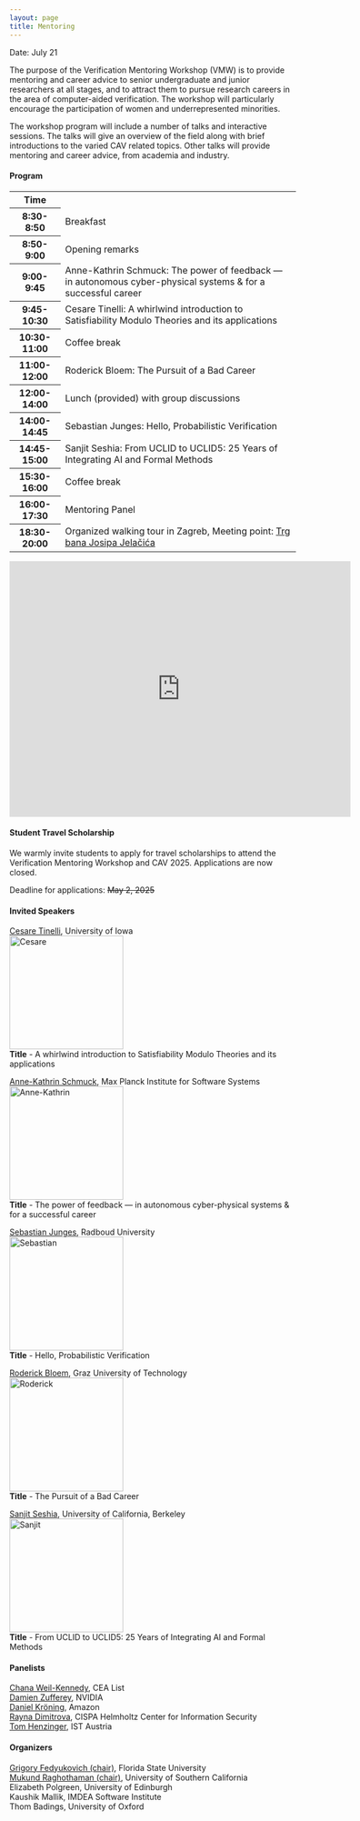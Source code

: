 ```yaml
---
layout: page
title: Mentoring
---
```

Date: July 21

The purpose of the Verification Mentoring Workshop (VMW) is to provide mentoring and career advice to senior undergraduate and junior researchers at all stages, and to attract them to pursue research careers in the area of computer-aided verification. The workshop will particularly encourage the participation of women and underrepresented minorities.

The workshop program will include a number of talks and interactive sessions. The talks will give an overview of the field along with brief introductions to the varied CAV related topics. Other talks will provide mentoring and career advice, from academia and industry.

#### Program

<table>
    <tr>
        <th>Time</th>
    </tr>
    <tr>
        <th>8:30-8:50 </th>
        <td>Breakfast</td>
    </tr>
    <tr>
        <th>8:50-9:00</th>
        <td>Opening remarks</td>
    </tr>
    <tr>
        <th>9:00-9:45</th>
        <td>Anne-Kathrin Schmuck: The power of feedback — in autonomous cyber-physical systems & for a successful career</td>
    </tr>
    <tr>
        <th>9:45-10:30</th>
        <td>Cesare Tinelli: A whirlwind introduction to Satisfiability Modulo Theories and its applications</td>
    </tr>
    <tr>
        <th>10:30-11:00</th>
        <td>Coffee break</td>
    </tr>
    <tr>
        <th>11:00-12:00</th>
        <td>Roderick Bloem: The Pursuit of a Bad Career</td>
    </tr>
    <tr>
        <th>12:00-14:00</th>
        <td>Lunch (provided) with group discussions</td>
    </tr>
    <tr>
        <th>14:00-14:45</th>
        <td>Sebastian Junges: Hello, Probabilistic Verification</td>
    </tr>
    <tr>
        <th>14:45-15:00</th>
        <td>Sanjit Seshia: From UCLID to UCLID5: 25 Years of Integrating AI and Formal Methods </td>
    </tr>
    <tr>
        <th>15:30-16:00</th>
        <td>Coffee break</td>
    </tr>
    <tr>
        <th>16:00-17:30</th>
        <td>Mentoring Panel</td>
    </tr>
    <tr>
        <th>18:30-20:00</th>
        <td>Organized walking tour in Zagreb, Meeting point: <a href="https://maps.app.goo.gl/daKNr89LuYDzP29q7">Trg bana Josipa Jelačića</a>
        </td>
    </tr>
</table>

<iframe src="https://www.google.com/maps/embed?pb=!1m14!1m8!1m3!1d179.01177493435827!2d15.9772096!3d45.8131398!3m2!1i1024!2i768!4f13.1!3m3!1m2!1s0x4765d6fdc2523427%3A0x38ba0548d814fdc9!2sBan%20Josip%20Jela%C4%8Di%C4%87%20Square%2C%2010000%2C%20Gornji%20Grad%20-%20Medve%C5%A1%C4%8Dak%2C%20Zagreb!5e1!3m2!1sen!2shr!4v1753087095194!5m2!1sen!2shr" width="600" height="450" style="border:0;" allowfullscreen="" loading="lazy" referrerpolicy="no-referrer-when-downgrade"></iframe> 

#### Student Travel Scholarship

We warmly invite students to apply for travel scholarships to attend the Verification Mentoring Workshop and CAV 2025. Applications are now closed.

Deadline for applications: ~~May 2, 2025~~

#### Invited Speakers
[Cesare Tinelli](https://homepage.cs.uiowa.edu/~tinelli/), University of Iowa <br>
<img src="https://conferences.i-cav.org/2025/assets/img/cesare.jpg" alt="Cesare" width="200"> <br>
**Title** - A whirlwind introduction to Satisfiability Modulo Theories and its applications <br>

[Anne-Kathrin Schmuck](https://wp.mpi-sws.org/akschmuck/), Max Planck Institute for Software Systems <br>
<img src="https://conferences.i-cav.org/2025/assets/img/akschmuck.jpg" alt="Anne-Kathrin" width="200"> <br>
**Title** - The power of feedback — in autonomous cyber-physical systems & for a successful career <br>

[Sebastian Junges](https://sjunges.github.io/), Radboud University <br>
<img src="https://conferences.i-cav.org/2025/assets/img/sebastian.jpg" alt="Sebastian" width="200"> <br>
**Title** - Hello, Probabilistic Verification <br>

[Roderick Bloem](https://www.iaik.tugraz.at/person/roderick-bloem/), Graz University of Technology <br>
<img src="https://conferences.i-cav.org/2025/assets/img/Roderick-2.jpg" alt="Roderick" width="200"> <br>
**Title** - The Pursuit of a Bad Career <br>

[Sanjit Seshia](https://people.eecs.berkeley.edu/~sseshia/), University of California, Berkeley <br>
<img src="https://conferences.i-cav.org/2025/assets/img/sanjit.jpg" alt="Sanjit" width="200"> <br>
**Title** - From UCLID to UCLID5: 25 Years of Integrating AI and Formal Methods <br>

#### Panelists
[Chana Weil-Kennedy](https://chana-wk.github.io/), CEA List <br>
[Damien Zufferey](https://dzufferey.github.io/), NVIDIA <br>
[Daniel Kröning](https://www.kroening.com/), Amazon <br>
[Rayna Dimitrova](https://raynadimitrova.github.io/), CISPA Helmholtz Center for Information Security <br>
[Tom Henzinger](https://pub.ista.ac.at/~tah/), IST Austria

#### Organizers
[Grigory Fedyukovich (chair)](mailto:grigory@cs.fsu.edu), Florida State University <br>
[Mukund Raghothaman (chair)](mailto:raghotha@usc.edu), University of Southern California <br>
Elizabeth Polgreen, University of Edinburgh <br>
Kaushik Mallik, IMDEA Software Institute <br>
Thom Badings, University of Oxford